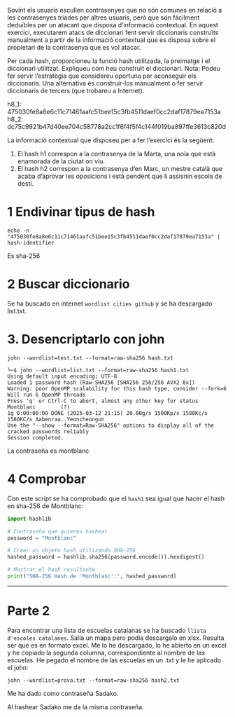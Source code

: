 
Sovint els usuaris escullen contrasenyes que no són comunes en relació a les contrasenyes triades per altres usuaris, però que són fàcilment deduïbles per un atacant que disposa d’informació contextual. En aquest exercici, executarem atacs de diccionari fent servir diccionaris construïts manualment a partir de la informació contextual que es disposa sobre el propietari de la contrasenya que es vol atacar.

Per cada hash, proporcioneu la funció hash utilitzada, la preimatge i el diccionari utilitzat. Expliqueu com heu construït el diccionari.
Nota: Podeu fer servir l’estratègia que considereu oportuna per aconseguir els diccionaris. Una alternativa és construir-los manualment o fer servir diccionaris de tercers (que trobareu a Internet).

h8_1: 475030fe8a8e6c11c71461aafc51bee15c3fb4511daef0cc2daf17879ea7153a 
h8_2: dc75c9921b47d40ee704c58778a2cc1f6f4f5f4c144f019ba897ffe3613c820d

La informació contextual que disposeu per a fer l’exercici és la següent:
1. El hash h1 correspon a la contrasenya de la Marta, una noia que està enamorada de la ciutat on viu.
2. El hash h2 correspon a la contrasenya d’en Marc, un mestre català que acaba d’aprovar les oposicions i
està pendent que li assisnin escola de destí.




# 1 Endivinar tipus de hash

```shell
echo -n "475030fe8a8e6c11c71461aafc51bee15c3fb4511daef0cc2daf17879ea7153a" | hash-identifier
```

Es sha-256


# 2 Buscar diccionario

Se ha buscado en internet `wordlist cities github` y se ha descargado list.txt.

# 3. Desencriptarlo con john
```shell
john --wordlist=test.txt --format=raw-sha256 hash.txt
```

```shell
└─$ john --wordlist=list.txt --format=raw-sha256 hash1.txt
Using default input encoding: UTF-8
Loaded 1 password hash (Raw-SHA256 [SHA256 256/256 AVX2 8x])
Warning: poor OpenMP scalability for this hash type, consider --fork=6
Will run 6 OpenMP threads
Press 'q' or Ctrl-C to abort, almost any other key for status
Montblanc        (?)     
1g 0:00:00:00 DONE (2025-03-12 21:15) 20.00g/s 1580Kp/s 1580Kc/s 1580KC/s Aabenraa..Yeoncheongun
Use the "--show --format=Raw-SHA256" options to display all of the cracked passwords reliably
Session completed. 
```

La contraseña es montblanc

# 4 Comprobar

Con este script se ha comprobado que el `hash1` sea igual que hacer el hash en sha-256 de Montblanc:

```python
import hashlib

# Contraseña que quieres hashear
password = "Montblanc"

# Crear un objeto hash utilizando SHA-256
hashed_password = hashlib.sha256(password.encode()).hexdigest()

# Mostrar el hash resultante
print("SHA-256 Hash de 'Montblanc':", hashed_password)
```


----
# Parte 2

Para encontrar una lista de escuelas catalanas se ha buscado `llista d'escoles catalanes`.
Salía un mapa pero podia descargalo en xlsx. Resulta ser que es en formato excel. Me lo he descargado, lo he abierto en un excel y he copiado la segunda columna, correspondiente al nombre de las escuelas. He pegado el nombre de las escuelas en un .txt y le he aplicado el john:

```shell
john --wordlist=prova.txt --format=raw-sha256 hash2.txt
```

Me ha dado como contraseña Sadako.

Al hashear Sadako me da la misma contraseña.
